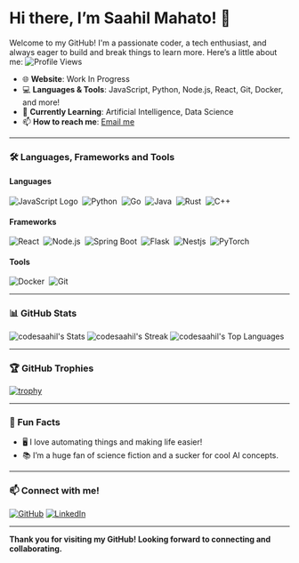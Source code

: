 # Hi there, I’m Saahil Mahato! 👋

Welcome to my GitHub! I'm a passionate coder, a tech enthusiast, and always eager to build and break things to learn more. Here’s a little about me:
![Profile Views](https://komarev.com/ghpvc/?username=codesaahil)

- 🌐 **Website**: Work In Progress
- 💻 **Languages & Tools**: JavaScript, Python, Node.js, React, Git, Docker, and more!
- 🌱 **Currently Learning**: Artificial Intelligence, Data Science
- 📫 **How to reach me**: [Email me](mailto:mahatosaahil4@gmail.com)

---

### 🛠️ Languages, Frameworks and Tools

#### Languages
![JavaScript Logo](https://img.icons8.com/?size=48&id=108784&format=png&color=000000)&nbsp;
![Python](https://img.icons8.com/?size=48&id=13441&format=png&color=000000)&nbsp;
![Go](https://img.icons8.com/?size=48&id=44442&format=png&color=000000)&nbsp;
![Java](https://img.icons8.com/?size=48&id=13679&format=png&color=000000)&nbsp;
![Rust](https://img.icons8.com/?size=48&id=meGB5Ip7aLFG&format=png&color=000000)&nbsp;
![C++](https://img.icons8.com/?size=48&id=7655&format=png&color=000000)&nbsp;

#### Frameworks
![React](https://img.icons8.com/?size=48&id=wPohyHO_qO1a&format=png&color=000000)&nbsp;
![Node.js](https://img.icons8.com/?size=48&id=54087&format=png&color=000000)&nbsp;
![Spring Boot](https://img.icons8.com/?size=48&id=90519&format=png&color=000000)&nbsp;
![Flask](https://img.icons8.com/?size=48&id=MHcMYTljfKOr&format=png&color=000000)&nbsp;
![Nestjs](https://img.icons8.com/?size=48&id=9ESZMOeUioJS&format=png&color=000000)&nbsp;
![PyTorch](https://img.icons8.com/?size=48&id=jH4BpkMnRrU5&format=png&color=000000)&nbsp;

#### Tools
![Docker](https://img.icons8.com/?size=48&id=cdYUlRaag9G9&format=png&color=000000)&nbsp;
![Git](https://img.icons8.com/?size=48&id=20906&format=png&color=000000)&nbsp;

---

### 📊 GitHub Stats

![codesaahil's Stats](https://github-readme-stats.vercel.app/api?username=codesaahil&theme=nightowl&show_icons=true&hide_border=false&count_private=true)
![codesaahil's Streak](https://github-readme-streak-stats.herokuapp.com/?user=codesaahil&theme=nightowl&hide_border=false)
![codesaahil's Top Languages](https://github-readme-stats.vercel.app/api/top-langs/?username=codesaahil&theme=nightowl&show_icons=true&hide_border=false&layout=compact)

---

### 🏆 GitHub Trophies

[![trophy](https://github-profile-trophy.vercel.app/?username=codesaahil&theme=onedark)](https://github.com/ryo-ma/github-profile-trophy)

---

### 🧩 Fun Facts

- 🖥️ I love automating things and making life easier!
- 📚 I’m a huge fan of science fiction and a sucker for cool AI concepts.

---

### 📫 Connect with me!

[![GitHub](https://img.shields.io/badge/-GitHub-05122A?style=flat&logo=github)](https://github.com/codesaahil)
[![LinkedIn](https://img.shields.io/badge/-LinkedIn-05122A?style=flat&logo=linkedin)](https://www.linkedin.com/in/saahil-mahato-6810ba171/)

---

**Thank you for visiting my GitHub! Looking forward to connecting and collaborating.**
